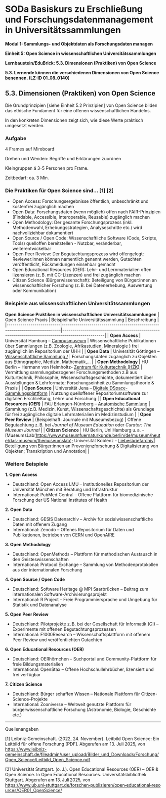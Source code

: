 <!--

author: Canan Hastik 
author: 
email:    
version:  v1
language: DE
lizenz: cc by
modultitel: Modul 1, Teil 1: Sammlungs- und Objektdaten als Forschungsdaten managen
eineit: 5
einheitstitel: Open Science in wissenschaftlichen Universitätssammlungen
lernziele:
* Lernende können Kodizes und Leitlinen zur Guten Wissenschaftlichen Praxis benennen. (LZ-ID 05\_011\_1031)

icon:     https://raw.githubusercontent.com/chastik/Beratung_Dateityp_Bild/refs/heads/main/SODa-Logo_full.svg
link:     https://raw.githubusercontent.com/chastik/Beratung/refs/heads/main/soda.css

comment:  WissKi SODA OERs

-->

# SODa Basiskurs zu Erschließung und Forschungsdatenmanagement in Universitätssammlungen

**Modul 1: Sammlungs- und Objektdaten als Forschungsdaten managen**

**Einheit 5: Open Science in wissenschaftlichen Universitätssammlungen**

**Lernbaustein/EduBrick: 5.3. Dimensionen (Praktiken) von Open Science**

**5.3. Lernende können die verschiedenen Dimensionen von Open Science benennen. (LZ-ID 01\_08\_0140)**


## 5.3. Dimensionen (Praktiken) von Open Science

Die Grundprinzipien [siehe Einheit 5.2 Prinzipien] von Open Science bilden das ethische Fundament für eine offenen wissenschaftlichen Handelns. 

In den konkreten Dimensionen zeigt sich, wie diese Werte praktisch umgesetzt werden.

### Aufgabe

4 Frames auf Miroboard 

Drehen und Wenden: Begriffe und Erklärungen zuordnen 

Kleingruppen á 3-5 Personen pro Frame.

Zeitbedarf: ca. 3 Min.

### Die Praktiken für Open Science sind... [1] [2]

* Open Access: Forschungsergebnisse öffentlich, unbeschränkt und kostenfrei zugänglich machen 
* Open Data: Forschungsdaten (wenn möglich) offen nach FAIR-Prinzipien (Findable, Accessible, Interoperable, Reusable) zugänglich machen 
* Open Methodology: Der gesamte Forschungsprozess (inkl. Methodenwahl, Erhebungsstrategien, Analyseschritte etc.) wird nachvollziehbar dokumentiert
* Open Source / Open Code: Wissenschaftliche Software (Code, Skripte, Tools) quelloffen bereitstellen - Nutzbar, veränderbar, weiterentwickelbar 
* Open Peer Review: Der Begutachtungsprozess wird offengelegt: Reviewer:innen können namentlich genannt werden, Gutachten veröffentlicht, Rückmeldungen einsehbar gemacht 
* Open Educational Resources (OER): Lehr- und Lernmaterialien offen lizensieren (z. B. mit CC-Lizenzen) und frei zugänglich machen 
* Citizen Science (Bürgerwissenschaft): Beteiligung von Bürger:innen an wissenschaftlicher Forschung (z. B. bei Datenerhebung, Auswertung oder Kommunikation) 


### Beispiele aus wissenschaftlichen Universitätssammlungen

**Open Science Praktiken in wissenschaftlichen Universitätssammlungen**
| Open Science Praxis       | Beispielhafte Universitätssammlung                                         | Beschreibung                                                                                      |
|---------------------------|-----------------------------------------------------------------------------|---------------------------------------------------------------------------------------------------|
| **Open Access**           | Universität Hamburg – [Campusmuseum](https://www.campusmuseum.uni-hamburg.de/) | Wissenschaftliche Publikationen über Sammlungen (z.B. Zoologie, Afrikastudien, Mineralogie ) frei zugänglich im Repositorium der UHH         |
| **Open Data**             | Universität Göttingen – [Wissenschaftliche Sammlung /](https://sammlungen.uni-goettingen.de/)                          | Forschungsdaten zugänglich zu Objekten aus Ethnographie, Medizin, Mathematik,...  |
| **Open Methodology**      | HU Berlin – Hermann von Helmholtz- [Zentrum für Kulturtechnik (HZK)](https://www.kulturtechnik.hu-berlin.de/)        | Vermittlung sammlungsbezogener Forschungsmethoden z.B aus Kulturtechnik, Philosophie, Wissenschaftsgeschichte, dokumentiert über Ausstellungen & Lehrformate; Forschungseinheit zu Sammlungstheorie & Praxis  |
| **Open Source**           | Universität Jena – [Digitale DSpace-Sammlungsplattform](https://sammlungen.uni-jena.de/)         | Nutzung quelloffener Repositoriumsoftware zur digitalen Erschließung, Lehre und Forschung                        |
| **Open Educational Resources (OER)** | FAU Erlangen-Nürnberg – [Anatomische Sammlung](https://www.sammlungen.fau.de/)  | Sammlung (z.B. Medizin, Kunst, Wissenschaftsgeschichte) als Grundlage für frei zugängliche digitale Lehrmaterialien im Medizinstudium           |
| **Open Peer Review**      | (Beispielhaft: Journale mit Museumsbezug)                                  | Offene Begutachtung z. B. bei *Journal of Museum Education* oder *Curator: The Museum Journal*   |
| **Citizen Science**       | HU Berlin, Uni Hamburg u. a. - [MuseumsLab(https://www.museumfuernaturkunde.berlin/de/museum/heute/das-museum/themuseumslab); Universität Koblenz - [Liebesbriefarchiv]([Liebesbriefarchiv](https://liebesbriefarchiv.de/))| Beteiligung von Bürger:innen an Provenienzforschung & Digitalisierung von Objekten; Transkription und Annotation|                |

### Weitere Beispiele


**1. Open Access**
* Deutschland: Open Access LMU – Institutionelles Repositorium der Universität München mit Beratung und Infrastruktur
* International: PubMed Central – Offene Plattform für biomedizinische Forschung der US National Institutes of Health
     
**2. Open Data**
* Deutschland: GESIS Datenarchiv – Archiv für sozialwissenschaftliche Daten mit offenem Zugang
* International: Zenodo – Offenes Repositorium für Daten und Publikationen, betrieben von CERN und OpenAIRE
     
**3. Open Methodology**
* Deutschland: OpenMethods – Plattform für methodischen Austausch in den Geisteswissenschaften
* International: Protocol Exchange – Sammlung von Methodenprotokollen aus der internationalen Forschung
     
**4. Open Source / Open Code**
* Deutschland: Software Heritage @ MPI Saarbrücken – Beitrag zum internationalen Software-Archivierungsprojekt
* International: R Project – Freie Programmiersprache und Umgebung für Statistik und Datenanalyse
     
**5. Open Peer Review**
* Deutschland: Pilotprojekte z. B. bei der Gesellschaft für Informatik (GI) – Experimente mit offenen Begutachtungsprozessen
* International: F1000Research – Wissenschaftsplattform mit offenem Peer Review und veröffentlichten Gutachten
     
**6. Open Educational Resources (OER)**
* Deutschland: OERhörnchen – Suchportal und Community-Plattform für freie Bildungsmaterialien
* International: OpenStax – Offene Hochschullehrbücher, lizensiert und frei verfügbar
     
**7. Citizen Science**
* Deutschland: Bürger schaffen Wissen – Nationale Plattform für Citizen-Science-Projekte
* International: Zooniverse – Weltweit genutzte Plattform für bürgerwissenschaftliche Forschung (Astronomie, Biologie, Geschichte etc.)


-----------
Quellenangaben

[1]  Leibniz‑Gemeinschaft. (2022, 24. November). Leitbild Open Science: Ein Leitbild für offene Forschung [PDF]. Abgerufen am 13. Juli 2025, von https://www.leibniz-gemeinschaft.de/fileadmin/user_upload/Bilder_und_Downloads/Forschung/Open_Science/Leitbild_Open_Science.pdf

[2] Universität Stuttgart. (o. J.). Open Educational Resources (OER) – OER & Open Science. In Open Educational Resources. Universitätsbibliothek Stuttgart. Abgerufen am 13. Juli 2025, von https://www.ub.uni‑stuttgart.de/forschen‑publizieren/open‑educational‑resources/OER01_OpenScience/

